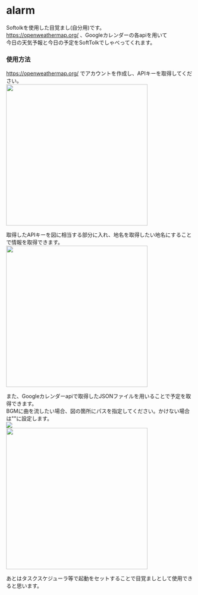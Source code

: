 # alarm
Softolkを使用した目覚まし(自分用)です。  
https://openweathermap.org/  、Googleカレンダーの各apiを用いて  
今日の天気予報と今日の予定をSoftTolkでしゃべってくれます。

### 使用方法  
https://openweathermap.org/  でアカウントを作成し、APIキーを取得してください。  
<img src="https://user-images.githubusercontent.com/28708899/113668943-f5315a80-96ed-11eb-8ef2-e8ab685f9ad4.jpg" width="380px">  

取得したAPIキーを図に相当する部分に入れ、地名を取得したい地名にすることで情報を取得できます。  
<img src="https://user-images.githubusercontent.com/28708899/113668946-f6fb1e00-96ed-11eb-8d14-341c4ce8ebdc.jpg" width="380px">


また、Googleカレンダーapiで取得したJSONファイルを用いることで予定を取得できます。  
BGMに曲を流したい場合、図の箇所にパスを指定してください。かけない場合は""に設定します。  
<img src="https://user-images.githubusercontent.com/28708899/113669703-16467b00-96ef-11eb-9cc5-5e8a4b8858b4.jpg" widht="380px">  
<img src="https://user-images.githubusercontent.com/28708899/113670045-91a82c80-96ef-11eb-83e2-a8bee6897b2d.jpg" width="380px">

あとはタスクスケジューラ等で起動をセットすることで目覚ましとして使用できると思います。  
